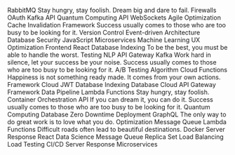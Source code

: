 RabbitMQ Stay hungry, stay foolish. Dream big and dare to fail. Firewalls OAuth Kafka API Quantum Computing
API WebSockets Agile Optimization Cache Invalidation Framework Success usually comes to those who are too busy to be looking for it. Version Control Event-driven Architecture Database Security JavaScript
Microservices Machine Learning UX Optimization Frontend React Database Indexing To be the best, you must be able to handle the worst.
Testing NLP API Gateway Kafka Work hard in silence, let your success be your noise.
Success usually comes to those who are too busy to be looking for it. A/B Testing Algorithm Cloud Functions Happiness is not something ready made. It comes from your own actions. Framework Cloud JWT Database Indexing
Database Cloud API Gateway Framework Data Pipeline Lambda Functions Stay hungry, stay foolish. Container Orchestration API
If you can dream it, you can do it. Success usually comes to those who are too busy to be looking for it. Quantum Computing Database Zero Downtime Deployment GraphQL The only way to do great work is to love what you do. Optimization Message Queue Lambda Functions Difficult roads often lead to beautiful destinations. Docker Server Response
React Data Science Message Queue Replica Set Load Balancing Load Testing CI/CD Server Response Microservices
